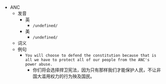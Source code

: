 - ANC
  - 发音
    - 英
      - `/undefined/`
    - 美
      - `/undefined/`
  - 词义
  - 例句
    - `You will choose to defend the constitution because that is all we have to protect all of our people from the ANC's power abuse.`
      - 你们将会选择捍卫宪法，因为只有那样我们才能保护人民，不让非国大滥用权力的行为殃及国民。

